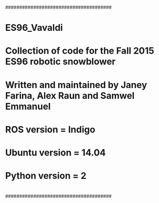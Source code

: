 ######################################
#
# ES96_Vavaldi
#
# Collection of code for the Fall 2015 ES96 robotic snowblower
# Written and maintained by Janey Farina, Alex Raun and Samwel Emmanuel
#
#
# ROS version = Indigo
# Ubuntu version = 14.04 
# Python version = 2
#
#
#
######################################